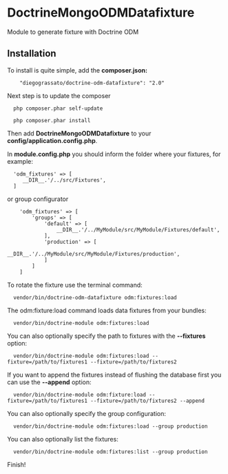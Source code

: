 DoctrineMongoODMDatafixture
============================

Module to generate fixture with Doctrine ODM

Installation
------------

To install is quite simple, add the **composer.json:**

```
    "diegograssato/doctrine-odm-datafixture": "2.0"
```

Next step is to update the composer

```
  php composer.phar self-update
```

```
  php composer.phar install
```

Then add **DoctrineMongoODMDatafixture** to your **config/application.config.php**.

In **module.config.php** you should inform the folder where your fixtures, for example:

```
  'odm_fixtures' => [
     __DIR__.'/../src/Fixtures',
  ]

```

or group configurator

```
    'odm_fixtures' => [
        'groups' => [
            'default' => [
                __DIR__.'/../MyModule/src/MyModule/Fixtures/default',
            ],
            'production' => [
                 __DIR__.'/../MyModule/src/MyModule/Fixtures/production',
            ]
        ]
    ]
```

To rotate the fixture use the terminal command:

```
  vendor/bin/doctrine-odm-datafixture odm:fixtures:load
```

The odm:fixture:load command loads data fixtures from your bundles:

```
  vendor/bin/doctrine-module odm:fixtures:load
```

You can also optionally specify the path to fixtures with the **--fixtures** option:

```
  vendor/bin/doctrine-module odm:fixtures:load --fixture=/path/to/fixtures1 --fixture=/path/to/fixtures2
```

If you want to append the fixtures instead of flushing the database first you can use the **--append** option:

```
  vendor/bin/doctrine-module odm:fixture:load --fixture=/path/to/fixtures1 --fixture=/path/to/fixtures2 --append
```

You can also optionally specify the group configuration:

```
  vendor/bin/doctrine-module odm:fixtures:load --group production
```

You can also optionally list the fixtures:
```
  vendor/bin/doctrine-module odm:fixtures:list --group production
```

Finish!
